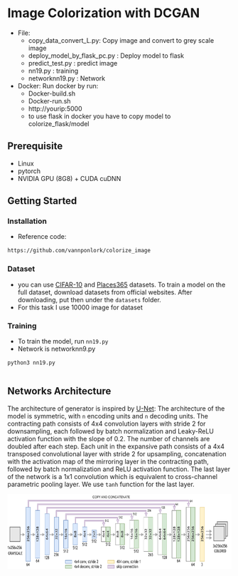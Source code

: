# Image Colorization with DCGAN 

- File:
    - copy_data_convert_L.py: Copy image and convert to grey scale image
    - deploy_model_by_flask_pc.py : Deploy model to flask
    - predict_test.py : predict image
    - nn19.py : training
    - networknn19.py : Network
- Docker: Run docker by run:
	- Docker-build.sh
	- Docker-run.sh
	- http://yourip:5000
    - to use flask in docker you have to copy model to colorize_flask/model
	


## Prerequisite
- Linux
- pytorch
- NVIDIA GPU (8G8) + CUDA cuDNN

## Getting Started
### Installation
- Reference code:
```bash
https://github.com/vannponlork/colorize_image
```
### Dataset
- you can use [CIFAR-10](https://www.cs.toronto.edu/~kriz/cifar.html) and [Places365](http://places2.csail.mit.edu) datasets. To train a model on the full dataset, download datasets from official websites.
After downloading, put then under the `datasets` folder.
- For this task I use 10000 image for dataset

### Training
- To train the model, run `nn19.py`
- Network is networknn9.py
```bash
python3 nn19.py
```


```bash

```


## Networks Architecture
The architecture of generator is inspired by  [U-Net](https://arxiv.org/abs/1505.04597):  The architecture of the model is symmetric, with `n` encoding units and `n` decoding units. The contracting path consists of 4x4 convolution layers with stride 2 for downsampling, each followed by batch normalization and Leaky-ReLU activation function with the slope of 0.2. The number of channels are doubled after each step. Each unit in the expansive path consists of a 4x4 transposed convolutional layer with stride 2 for upsampling, concatenation with the activation map of the mirroring layer in the contracting path, followed by batch normalization and ReLU activation function. The last layer of the network is a 1x1 convolution which is equivalent to cross-channel parametric pooling layer. We use `tanh` function for the last layer.
<p align='center'>  
  <img src='img/unet.png' width='700px' height='168px' />
</p>
